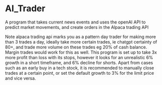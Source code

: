 # AI_Trader
A program that takes current news events and uses the openAI API to predict market movements, and create orders in the Alpaca trading API

Note alpaca trading api marks you as a pattern day trader for making more than 3 trades a day, ideally take more certain trades, ie chatgpt certainty of 80+, and trade more volume on these trades eg 20% of cash balance. Margin trades would work for this as well.
This program is set up to take 3x more profit than loss with its stops, however it looks for an unrealistic 6% growth in a short timeframe, and 6% decline for shorts. Apart from cases such as an early buy in a tech stock, it is recommended to manually close trades at a certain point, or set the default growth to 3% for the limit price and vice versa.
